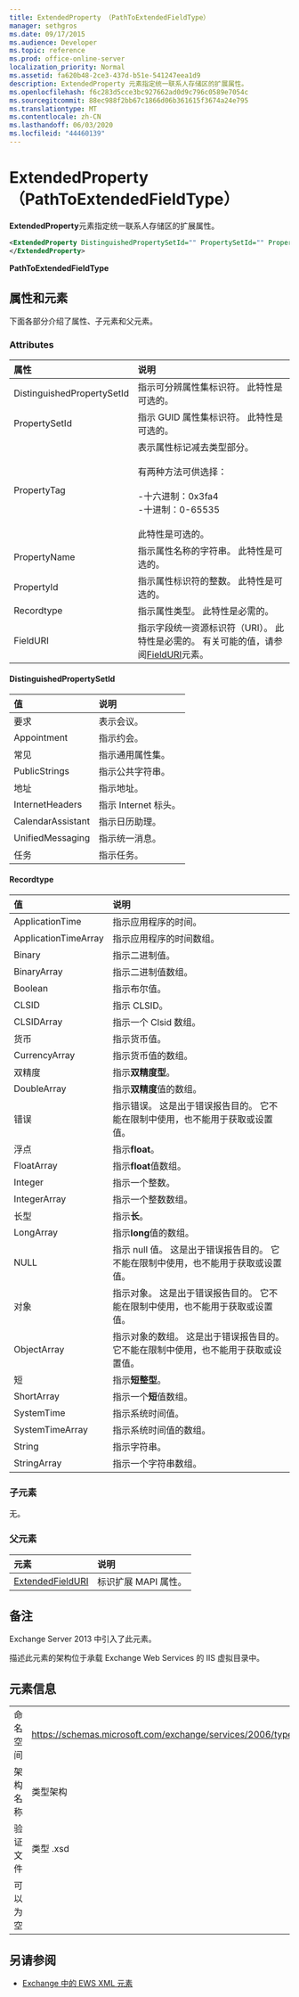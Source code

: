 ```yaml
---
title: ExtendedProperty （PathToExtendedFieldType）
manager: sethgros
ms.date: 09/17/2015
ms.audience: Developer
ms.topic: reference
ms.prod: office-online-server
localization_priority: Normal
ms.assetid: fa620b48-2ce3-437d-b51e-541247eea1d9
description: ExtendedProperty 元素指定统一联系人存储区的扩展属性。
ms.openlocfilehash: f6c283d5cce3bc927662ad0d9c796c0589e7054c
ms.sourcegitcommit: 88ec988f2bb67c1866d06b361615f3674a24e795
ms.translationtype: MT
ms.contentlocale: zh-CN
ms.lasthandoff: 06/03/2020
ms.locfileid: "44460139"
---
```

# <a name="extendedproperty-pathtoextendedfieldtype"></a>ExtendedProperty （PathToExtendedFieldType）

**ExtendedProperty**元素指定统一联系人存储区的扩展属性。 
  
```xml
<ExtendedProperty DistinguishedPropertySetId="" PropertySetId="" PropertyTag="" PropertyName="" PropertyId="" PropertyType="" FieldURI="">
</ExtendedProperty>
```

**PathToExtendedFieldType**

## <a name="attributes-and-elements"></a>属性和元素

下面各部分介绍了属性、子元素和父元素。
  
### <a name="attributes"></a>Attributes

|**属性**|**说明**|
|:-----|:-----|
|DistinguishedPropertySetId  <br/> |指示可分辨属性集标识符。 此特性是可选的。  <br/> |
|PropertySetId  <br/> |指示 GUID 属性集标识符。 此特性是可选的。  <br/> |
|PropertyTag  <br/> | 表示属性标记减去类型部分。<br/><br/>有两种方法可供选择：  <br/><br/>-十六进制：0x3fa4  <br/>-十进制：0-65535<br/><br/>  此特性是可选的。  <br/> |
|PropertyName  <br/> |指示属性名称的字符串。 此特性是可选的。  <br/> |
|PropertyId  <br/> |指示属性标识符的整数。 此特性是可选的。  <br/> |
|Recordtype  <br/> |指示属性类型。 此特性是必需的。  <br/> |
|FieldURI  <br/> |指示字段统一资源标识符（URI）。 此特性是必需的。 有关可能的值，请参阅[FieldURI](fielduri.md)元素。  <br/> |
   
#### <a name="distinguishedpropertysetid"></a>DistinguishedPropertySetId

|**值**|**说明**|
|:-----|:-----|
|要求  <br/> |表示会议。  <br/> |
|Appointment  <br/> |指示约会。  <br/> |
|常见  <br/> |指示通用属性集。  <br/> |
|PublicStrings  <br/> |指示公共字符串。  <br/> |
|地址  <br/> |指示地址。  <br/> |
|InternetHeaders  <br/> |指示 Internet 标头。  <br/> |
|CalendarAssistant  <br/> |指示日历助理。  <br/> |
|UnifiedMessaging  <br/> |指示统一消息。  <br/> |
|任务  <br/> |指示任务。  <br/> |
   
#### <a name="propertytype"></a>Recordtype

|**值**|**说明**|
|:-----|:-----|
|ApplicationTime  <br/> |指示应用程序的时间。  <br/> |
|ApplicationTimeArray  <br/> |指示应用程序的时间数组。  <br/> |
|Binary  <br/> |指示二进制值。  <br/> |
|BinaryArray  <br/> |指示二进制值数组。  <br/> |
|Boolean  <br/> |指示布尔值。  <br/> |
|CLSID  <br/> |指示 CLSID。  <br/> |
|CLSIDArray  <br/> |指示一个 Clsid 数组。  <br/> |
|货币  <br/> |指示货币值。  <br/> |
|CurrencyArray  <br/> |指示货币值的数组。  <br/> |
|双精度  <br/> |指示**双精度型**。  <br/> |
|DoubleArray  <br/> |指示**双精度**值的数组。  <br/> |
|错误  <br/> |指示错误。 这是出于错误报告目的。 它不能在限制中使用，也不能用于获取或设置值。  <br/> |
|浮点  <br/> |指示**float**。  <br/> |
|FloatArray  <br/> |指示**float**值数组。  <br/> |
|Integer  <br/> |指示一个整数。  <br/> |
|IntegerArray  <br/> |指示一个整数数组。  <br/> |
|长型  <br/> |指示**长**。  <br/> |
|LongArray  <br/> |指示**long**值的数组。  <br/> |
|NULL  <br/> |指示 null 值。 这是出于错误报告目的。 它不能在限制中使用，也不能用于获取或设置值。  <br/> |
|对象  <br/> |指示对象。 这是出于错误报告目的。 它不能在限制中使用，也不能用于获取或设置值。  <br/> |
|ObjectArray  <br/> |指示对象的数组。 这是出于错误报告目的。 它不能在限制中使用，也不能用于获取或设置值。  <br/> |
|短  <br/> |指示**短整型**。  <br/> |
|ShortArray  <br/> |指示一个**短**值数组。  <br/> |
|SystemTime  <br/> |指示系统时间值。  <br/> |
|SystemTimeArray  <br/> |指示系统时间值的数组。  <br/> |
|String  <br/> |指示字符串。  <br/> |
|StringArray  <br/> |指示一个字符串数组。  <br/> |
   
### <a name="child-elements"></a>子元素

无。
  
### <a name="parent-elements"></a>父元素

|**元素**|**说明**|
|:-----|:-----|
|[ExtendedFieldURI](extendedfielduri.md) <br/> |标识扩展 MAPI 属性。  <br/> |
   
## <a name="remarks"></a>备注

Exchange Server 2013 中引入了此元素。
  
描述此元素的架构位于承载 Exchange Web Services 的 IIS 虚拟目录中。
  
## <a name="element-information"></a>元素信息

|||
|:-----|:-----|
|命名空间  <br/> |https://schemas.microsoft.com/exchange/services/2006/types  <br/> |
|架构名称  <br/> |类型架构  <br/> |
|验证文件  <br/> |类型 .xsd  <br/> |
|可以为空  <br/> ||
   
## <a name="see-also"></a>另请参阅

- [Exchange 中的 EWS XML 元素](ews-xml-elements-in-exchange.md)

